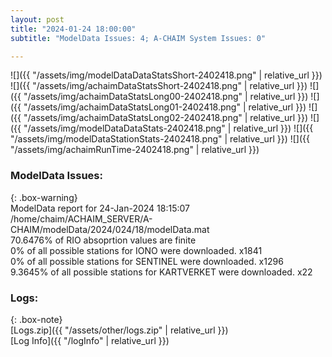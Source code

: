 ```yaml
---
layout: post
title: "2024-01-24 18:00:00"
subtitle: "ModelData Issues: 4; A-CHAIM System Issues: 0"

---
```


![]({{ "/assets/img/modelDataDataStatsShort-2402418.png" | relative_url }})
![]({{ "/assets/img/achaimDataStatsShort-2402418.png" | relative_url }})
![]({{ "/assets/img/achaimDataStatsLong00-2402418.png" | relative_url }})
![]({{ "/assets/img/achaimDataStatsLong01-2402418.png" | relative_url }})
![]({{ "/assets/img/achaimDataStatsLong02-2402418.png" | relative_url }})
![]({{ "/assets/img/modelDataDataStats-2402418.png" | relative_url }})
![]({{ "/assets/img/modelDataStationStats-2402418.png" | relative_url }})
![]({{ "/assets/img/achaimRunTime-2402418.png" | relative_url }})


### ModelData Issues:  
  
{: .box-warning}  
 ModelData report for 24-Jan-2024 18:15:07   
 /home/chaim/ACHAIM_SERVER/A-CHAIM/modelData/2024/024/18/modelData.mat   
 70.6476% of RIO absoprtion values are finite   
 0% of all possible stations for IONO were downloaded. x1841   
 0% of all possible stations for SENTINEL were downloaded. x1296   
 9.3645% of all possible stations for KARTVERKET were downloaded. x22   
  


### Logs:  
  
{: .box-note}  
[Logs.zip]({{ "/assets/other/logs.zip" | relative_url }})  
[Log Info]({{ "/logInfo" | relative_url }})  
